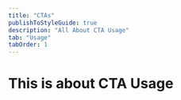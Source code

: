 ```yaml
---
title: "CTAs"
publishToStyleGuide: true
description: "All About CTA Usage"
tab: "Usage"
tabOrder: 1
---
```


# This is about CTA Usage


